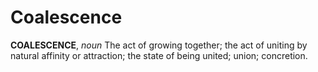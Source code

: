 # Coalescence

**COALESCENCE**, _noun_ The act of growing together; the act of uniting by natural affinity or attraction; the state of being united; union; concretion.